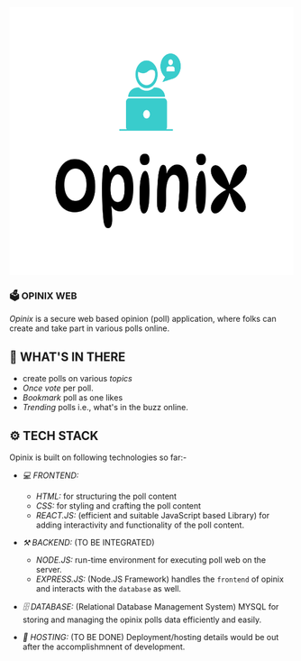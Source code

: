 <p align="center">
  <img src="./frontend/public/opinix-high-resolution-logo.png" alt="Opinix Logo" width="750" height="475"/>
</p>

### **🗳️ OPINIX WEB**

_Opinix_ is a secure web based opinion (poll) application, where folks can create and take part in various polls online.

## **📌 WHAT'S IN THERE**

- create polls on various _topics_
- _Once vote_ per poll.
- _Bookmark_ poll as one likes
- _Trending_ polls i.e., what's in the buzz online.

## **⚙️ TECH STACK**

Opinix is built on following technologies so far:-

- _💻 FRONTEND:_

  - _HTML:_ for structuring the poll content
  - _CSS:_ for styling and crafting the poll content
  - _REACT.JS:_ (efficient and suitable JavaScript based Library) for adding interactivity and functionality of the poll content.

- _⚒ BACKEND:_ (TO BE INTEGRATED)

  - _NODE.JS:_ run-time environment for executing poll web on the server.
  - _EXPRESS.JS:_ (Node.JS Framework) handles the `frontend` of opinix and interacts with the `database` as well.

- _🗄 DATABASE:_ (Relational Database Management System) MYSQL for storing and managing the opinix polls data efficiently and easily.

- _🚀 HOSTING:_ (TO BE DONE) Deployment/hosting details would be out after the accomplishmnent of development.
